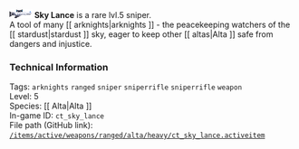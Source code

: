 ![ ](https://raw.githubusercontent.com/Ceterai/Enternia/main/items/active/weapons/ranged/alta/heavy/ct_sky_lance.png) **Sky Lance** is a rare lvl.5 sniper.  
A tool of many [[ arknights|arknights ]] - the peacekeeping watchers of the [[ stardust|stardust ]] sky, eager to keep other [[ altas|Alta ]] safe from dangers and injustice.

### Technical Information

Tags: `arknights` `ranged` `sniper` `sniperrifle` `sniperrifle` `weapon`  
Level: 5  
Species: [[ Alta|Alta ]]  
In-game ID: `ct_sky_lance`  
File path (GitHub link): [`/items/active/weapons/ranged/alta/heavy/ct_sky_lance.activeitem`](https://github.com/Ceterai/Enternia/blob/main/items/active/weapons/ranged/alta/heavy/ct_sky_lance.activeitem)
